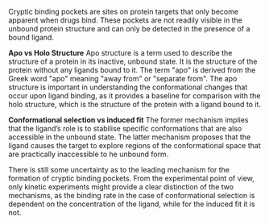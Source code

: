 Cryptic binding pockets are sites on protein targets that only become apparent when drugs bind. These pockets are not readily visible in the unbound protein structure and can only be detected in the presence of a bound ligand.

**Apo vs Holo Structure**
Apo structure is a term used to describe the structure of a protein in its inactive, unbound state. It is the structure of the protein without any ligands bound to it. The term "apo" is derived from the Greek word "apo" meaning "away from" or "separate from". The apo structure is important in understanding the conformational changes that occur upon ligand binding, as it provides a baseline for comparison with the holo structure, which is the structure of the protein with a ligand bound to it.

**Conformational selection vs induced fit**
The former mechanism implies that the ligand’s role is to stabilise specific conformations that are also accessible in the unbound state. The latter mechanism proposes that the ligand causes the target to explore regions of the conformational space that are practically inaccessible to he unbound form.

There is still some uncertainty as to the leading mechanism for the formation of cryptic binding pockets. From the experimental point of view, only kinetic experiments might provide a clear distinction of the two mechanisms, as the binding rate in the case of conformational selection is dependent on the concentration of the ligand, while for the induced fit it is not.


